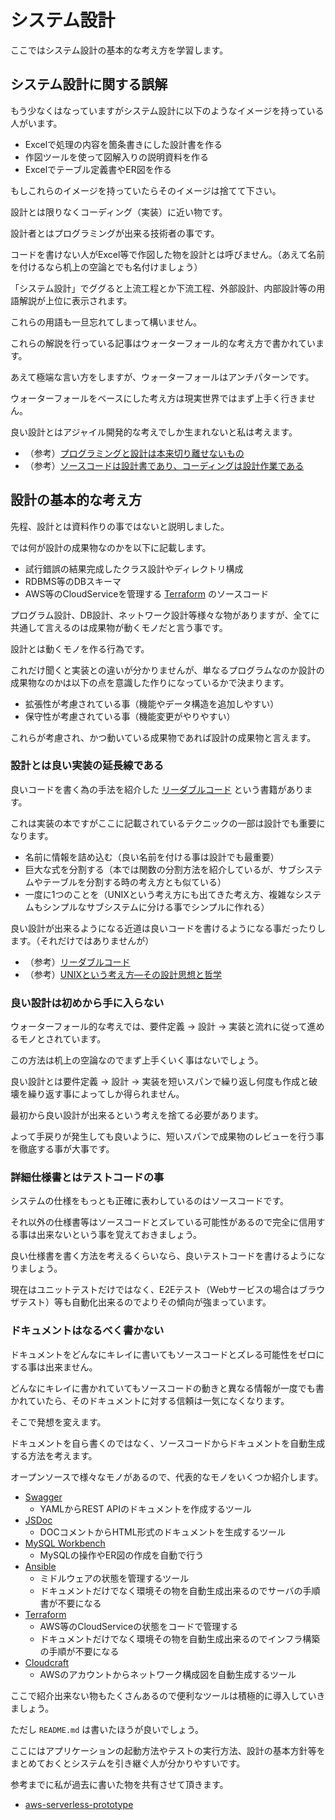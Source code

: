 # システム設計

ここではシステム設計の基本的な考え方を学習します。

## システム設計に関する誤解

もう少なくはなっていますがシステム設計に以下のようなイメージを持っている人がいます。

- Excelで処理の内容を箇条書きにした設計書を作る
- 作図ツールを使って図解入りの説明資料を作る
- Excelでテーブル定義書やER図を作る

もしこれらのイメージを持っていたらそのイメージは捨てて下さい。

設計とは限りなくコーディング（実装）に近い物です。

設計者とはプログラミングが出来る技術者の事です。

コードを書けない人がExcel等で作図した物を設計とは呼びません。（あえて名前を付けるなら机上の空論とでも名付けましょう）

「システム設計」でググると上流工程とか下流工程、外部設計、内部設計等の用語解説が上位に表示されます。

これらの用語も一旦忘れてしまって構いません。

これらの解説を行っている記事はウォーターフォール的な考え方で書かれています。

あえて極端な言い方をしますが、ウォーターフォールはアンチパターンです。

ウォーターフォールをベースにした考え方は現実世界ではまず上手く行きません。

良い設計とはアジャイル開発的な考えでしか生まれないと私は考えます。

- （参考）[プログラミングと設計は本来切り離せないもの](http://d.hatena.ne.jp/ryoasai/20101030/1288432422)
- （参考）[ソースコードは設計書であり、コーディングは設計作業である](https://qiita.com/mdstoy/items/5510f94c9ed981cfbb85)

## 設計の基本的な考え方

先程、設計とは資料作りの事ではないと説明しました。

では何が設計の成果物なのかを以下に記載します。

- 試行錯誤の結果完成したクラス設計やディレクトリ構成
- RDBMS等のDBスキーマ
- AWS等のCloudServiceを管理する [Terraform](https://www.terraform.io/) のソースコード

プログラム設計、DB設計、ネットワーク設計等様々な物がありますが、全てに共通して言えるのは成果物が動くモノだと言う事です。

設計とは動くモノを作る行為です。

これだけ聞くと実装との違いが分かりませんが、単なるプログラムなのか設計の成果物なのかは以下の点を意識した作りになっているかで決まります。

- 拡張性が考慮されている事（機能やデータ構造を追加しやすい）
- 保守性が考慮されている事（機能変更がやりやすい）

これらが考慮され、かつ動いている成果物であれば設計の成果物と言えます。

### 設計とは良い実装の延長線である

良いコードを書く為の手法を紹介した [リーダブルコード](https://www.amazon.co.jp/dp/4873115655) という書籍があります。

これは実装の本ですがここに記載されているテクニックの一部は設計でも重要になります。

- 名前に情報を詰め込む（良い名前を付ける事は設計でも最重要）
- 巨大な式を分割する（本では関数の分割方法を紹介しているが、サブシステムやテーブルを分割する時の考え方とも似ている）
- 一度に1つのことを（UNIXという考え方にも出てきた考え方、複雑なシステムもシンプルなサブシステムに分ける事でシンプルに作れる）

良い設計が出来るようになる近道は良いコードを書けるようになる事だったりします。（それだけではありませんが）

- （参考）[リーダブルコード](https://www.amazon.co.jp/dp/4873115655)
- （参考）[UNIXという考え方―その設計思想と哲学](https://www.amazon.co.jp/dp/4274064069)

### 良い設計は初めから手に入らない

ウォーターフォール的な考えでは、要件定義 → 設計 → 実装と流れに従って進めるモノとされています。

この方法は机上の空論なのでまず上手くいく事はないでしょう。

良い設計とは要件定義 → 設計 → 実装を短いスパンで繰り返し何度も作成と破壊を繰り返す事によってしか得られません。

最初から良い設計が出来るという考えを捨てる必要があります。

よって手戻りが発生しても良いように、短いスパンで成果物のレビューを行う事を徹底する事が大事です。

### 詳細仕様書とはテストコードの事

システムの仕様をもっとも正確に表わしているのはソースコードです。

それ以外の仕様書等はソースコードとズレている可能性があるので完全に信用する事は出来ないという事を覚えておきましょう。

良い仕様書を書く方法を考えるくらいなら、良いテストコードを書けるようになりましょう。

現在はユニットテストだけではなく、E2Eテスト（Webサービスの場合はブラウザテスト）等も自動化出来るのでよりその傾向が強まっています。

### ドキュメントはなるべく書かない

ドキュメントをどんなにキレイに書いてもソースコードとズレる可能性をゼロにする事は出来ません。

どんなにキレイに書かれていてもソースコードの動きと異なる情報が一度でも書かれていたら、そのドキュメントに対する信頼は一気になくなります。

そこで発想を変えます。

ドキュメントを自ら書くのではなく、ソースコードからドキュメントを自動生成する方法を考えます。

オープンソースで様々なモノがあるので、代表的なモノをいくつか紹介します。

- [Swagger](https://swagger.io/)
    - YAMLからREST APIのドキュメントを作成するツール
- [JSDoc](https://github.com/jsdoc3/jsdoc)
    - DOCコメントからHTML形式のドキュメントを生成するツール
- [MySQL Workbench](https://www.mysql.com/jp/products/workbench/)
    - MySQLの操作やER図の作成を自動で行う
- [Ansible](https://www.ansible.com/)
    - ミドルウェアの状態を管理するツール
    - ドキュメントだけでなく環境その物を自動生成出来るのでサーバの手順書が不要になる
- [Terraform](https://www.terraform.io/)
    - AWS等のCloudServiceの状態をコードで管理する
    - ドキュメントだけでなく環境その物を自動生成出来るのでインフラ構築の手順が不要になる
- [Cloudcraft](https://cloudcraft.co/)
    - AWSのアカウントからネットワーク構成図を自動生成するツール

ここで紹介出来ない物もたくさんあるので便利なツールは積極的に導入していきましょう。

ただし `README.md` は書いたほうが良いでしょう。

ここにはアプリケーションの起動方法やテストの実行方法、設計の基本方針等をまとめておくとシステムを引き継ぐ人が分かりやすいです。

参考までに私が過去に書いた物を共有させて頂きます。

- [aws-serverless-prototype](https://github.com/keitakn/aws-serverless-prototype)
